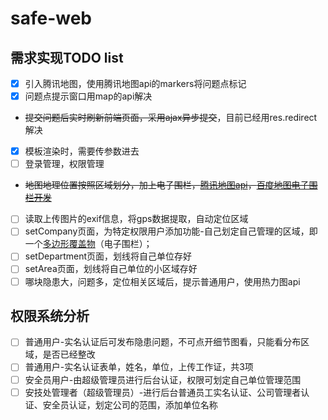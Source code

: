 # safe-web
## 需求实现TODO list
* [x] 引入腾讯地图，使用腾讯地图api的markers将问题点标记
* [x] 问题点提示窗口用map的api解决
* ~~提交问题后实时刷新前端页面，采用ajax异步提交~~，目前已经用res.redirect解决
* [x] 模板渲染时，需要传参数进去
* [ ] 登录管理，权限管理
* ~~地图地理位置按照区域划分，加上电子围栏，[腾讯地图api](http://bbs.map.qq.com/thread-8859-1-1.html)，[百度地图电子围栏开发](http://www.cnblogs.com/dongh/p/6589503.html)~~
* [ ] 读取上传图片的exif信息，将gps数据提取，自动定位区域
* [ ] setCompany页面，为特定权限用户添加功能-自己划定自己管理的区域，即一个[多边形覆盖物](http://lbs.qq.com/javascript_v2/doc/polygon.html)（电子围栏）；
* [ ] setDepartment页面，划线将自己单位存好
* [ ] setArea页面，划线将自己单位的小区域存好
* [ ] 哪块隐患大，问题多，定位相关区域后，提示普通用户，使用热力图api
## 权限系统分析
* [ ] 普通用户-实名认证后可发布隐患问题，不可点开细节图看，只能看分布区域，是否已经整改
* [ ] 普通用户-实名认证表单，姓名，单位，上传工作证，共3项
* [ ] 安全员用户-由超级管理员进行后台认证，权限可划定自己单位管理范围
* [ ] 安技处管理者（超级管理员）-进行后台普通员工实名认证、公司管理者认证、安全员认证，划定公司的范围，添加单位名称